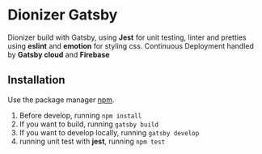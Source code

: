 
# Dionizer Gatsby

Dionizer build with Gatsby, using **Jest** for unit testing, linter and pretties using **eslint** and **emotion** for styling css. Continuous Deployment handled by **Gatsby cloud** and **Firebase**



## Installation

Use the package manager [npm](https://www.npmjs.com/get-npm).


 1. Before develop, running `npm install`
 2. If you want to build, running `gatsby build`
 3. If you want to develop locally, running `gatsby develop`
 4. running unit test with **jest**, running `npm test`
